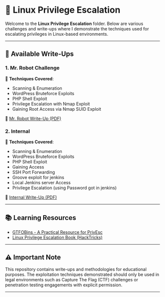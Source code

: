 # 🐧 **Linux Privilege Escalation**

Welcome to the **Linux Privilege Escalation** folder. Below are various challenges and write-ups where I demonstrate the techniques used for escalating privileges in Linux-based environments.

---

## 📄 **Available Write-Ups**

### 1. **Mr. Robot Challenge**  
   🔑 **Techniques Covered**:
   - Scanning & Enumeration
   - WordPress Bruteforce Exploits
   - PHP Shell Exploit
   - Privilege Escalation with Nmap Exploit
   - Gaining Root Access via Nmap SUID Exploit
   
   📄 [Mr. Robot Write-Up (PDF)](https://github.com/Prashant-Bhatt-2000/CTF-Writeups/blob/main/tryhackme/Mr_Robot_Ctf.pdf)

### 2. **Internal**
   🔑 **Techniques Covered**:
   - Scanning & Enumeration
   - WordPress Bruteforce Exploits
   - PHP Shell Exploit
   - Gaining Access
   - SSH Port Forwarding
   - Groove exploit for jenkins
   - Local Jenkins server Access
   - Privilege Escalation (using Password got in jenkins)

   📄 [Internal Write-Up (PDF)](https://github.com/Prashant-Bhatt-2000/CTF-Writeups/blob/main/tryhackme/Internal%20(Penetration%20Testing).pdf)

---
## 📚 **Learning Resources**
- [GTFOBins - A Practical Resource for PrivEsc](https://gtfobins.github.io/)
- [Linux Privilege Escalation Book (HackTricks)](https://book.hacktricks.xyz/linux-hardening/linux-privilege-escalation)

---

## ⚠️ **Important Note**
This repository contains write-ups and methodologies for educational purposes. The exploitation techniques demonstrated should only be used in legal environments such as Capture The Flag (CTF) challenges or penetration testing engagements with explicit permission.

---

